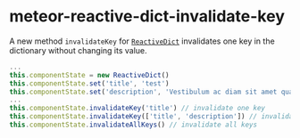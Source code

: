 # meteor-reactive-dict-invalidate-key

A new method ```invalidateKey``` for [```ReaсtiveDict```](https://atmospherejs.com/meteor/reactive-dict) invalidates one key in the dictionary without changing its value.

```js
...
this.componentState = new ReactiveDict()
this.componentState.set('title', 'test')
this.componentState.set('description', 'Vestibulum ac diam sit amet quam vehicula elementum sed sit amet dui.')
...
this.componentState.invalidateKey('title') // invalidate one key
this.componentState.invalidateKey(['title', 'description']) // invalidate some keys
this.componentState.invalidateAllKeys() // invalidate all keys

```
